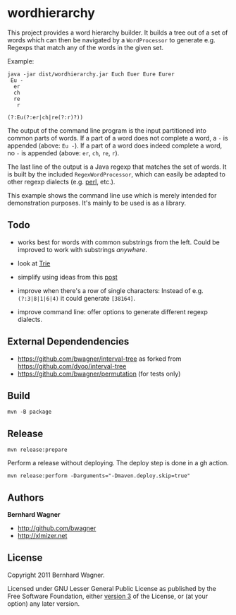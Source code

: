 wordhierarchy
=============

This project provides a word hierarchy builder.
It builds a tree out of a set of words which can then be navigated by a `WordProcessor` to generate e.g.
Regexps that match any of the words in the given set.

Example:

    java -jar dist/wordhierarchy.jar Euch Euer Eure Eurer
     Eu -
      er 
      ch 
      re 
       r 

    (?:Eu(?:er|ch|re(?:r)?))

The output of the command line program is the input partitioned into common parts of words.
If a part of a word does not complete a word, a ` - ` is appended (above: `Eu -`). If a part
of a word does indeed complete a word, no ` - ` is appended (above: `er`, `ch`, `re`, `r`).

The last line of the output is a Java regexp that matches the set of words. It is built by
the included `RegexWordProcessor`, which can easily be adapted to other regexp dialects
(e.g. [perl](http://perldoc.perl.org/perlfaq6.html), etc.).

This example shows the command line use which is merely intended for demonstration purposes.
It's mainly to be used is as a library.

Todo
-------

- works best for words with common substrings from the left.
  Could be improved to work with substrings *anywhere*.

- look at [Trie](http://en.wikipedia.org/wiki/Trie)

- simplify using ideas from this [post](http://stackoverflow.com/a/7433899/642750)

- improve when there's a row of single characters: Instead of e.g. `(?:3|8|1|6|4)` it could generate `[38164]`.

- improve command line: offer options to generate different regexp dialects.

External Dependendencies
-------

- https://github.com/bwagner/interval-tree as forked from https://github.com/dyoo/interval-tree
- https://github.com/bwagner/permutation (for tests only)

Build
-----

```
mvn -B package
```

Release
-------

```
mvn release:prepare
```

Perform a release without deploying. The deploy step is done in a gh action.

```
mvn release:perform -Darguments="-Dmaven.deploy.skip=true"
```

Authors
-------

**Bernhard Wagner**

+ http://github.com/bwagner
+ http://xlmizer.net

License
-------

Copyright 2011 Bernhard Wagner.

Licensed under GNU Lesser General Public License as published by the Free Software Foundation,
either [version 3](http://www.gnu.org/licenses/gpl-3.0.html) of the License, or (at your option) any later version.
